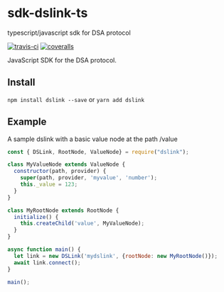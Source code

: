 # sdk-dslink-ts
typescript/javascript sdk for DSA protocol

<a href='https://travis-ci.org/IOT-DSA/sdk-dslink-ts'><img src="https://travis-ci.org/IOT-DSA/sdk-dslink-ts.svg?branch=master" title="travis-ci"></a>
<a href='https://coveralls.io/github/IOT-DSA/sdk-dslink-ts'><img src='https://coveralls.io/repos/github/IOT-DSA/sdk-dslink-ts/badge.svg?branch=master&service=github&cache=0' title="coveralls"/></a>


JavaScript SDK for the DSA protocol.

## Install

`npm install dslink --save` or `yarn add dslink`

## Example

A sample dslink with a basic value node at the path /value

```javascript
const { DSLink, RootNode, ValueNode} = require("dslink");

class MyValueNode extends ValueNode {
  constructor(path, provider) {
    super(path, provider, 'myvalue', 'number');
    this._value = 123;
  }
}

class MyRootNode extends RootNode {
  initialize() {
    this.createChild('value', MyValueNode);
  }
}

async function main() {
  let link = new DSLink('mydslink', {rootNode: new MyRootNode()});
  await link.connect();
}

main();

```
